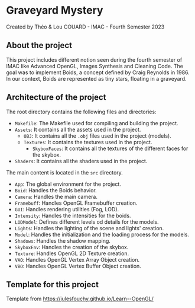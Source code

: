 # Graveyard Mystery
Created by Théo & Lou COUARD - IMAC - Fourth Semester 2023

## About the project
This project includes different notion seen during the fourth semester of IMAC like Advanced OpenGL, Images Synthesis and Cleaning Code.
The goal was to implement Boids, a concept defined by Craig Reynolds in 1986.
In our context, Boids are represented as tiny stars, floating in a graveyard.

## Architecture of the project

The root directory contains the following files and directories:

- `Makefile`: The Makefile used for compiling and building the project.
- `Assets`: It contains all the assets used in the project.
  - `OBJ`: It contains all the `.obj` files used in the project (models).
  - `Textures`: It contains the textures used in the project.
    - `SkyboxFaces`: It contains all the textures of the different faces for the skybox.
- `Shaders`: It contains all the shaders used in the project.

The main content is located in the `src` directory.

- `App`: The global environment for the project.
- `Boid`: Handles the Boids behavior.
- `Camera`: Handles the main camera.
- `Framebuff`: Handles OpenGL Framebuffer creation.
- `GUI`: Handles rendering utilities (Fog, LOD).
- `Intensity`: Handles the intensities for the boids.
- `LODModel`: Defines different levels od details for the models.
- `Lights`: Handles the lighting of the scene and lights' creation.
- `Model`: Handles the initialization and the loading process for the models.
- `Shadows`: Handles the shadow mapping.
- `SkyboxEnv`: Handles the creation of the skybox.
- `Texture`: Handles OpenGL 2D Texture creation.
- `VAO`: Handles OpenGL Vertex Array Object creation.
- `VBO`: Handles OpenGL Vertex Buffer Object creation.

## Template for this project
Template from https://julesfouchy.github.io/Learn--OpenGL/
